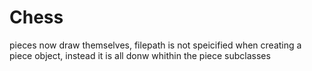 # Chess
pieces now draw themselves, filepath is not speicified when creating a piece object, instead it is all donw whithin the piece subclasses
